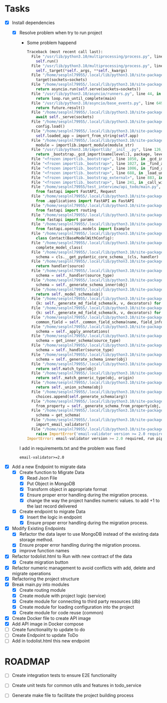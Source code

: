 # Tasks

- [x]  Install dependencies
    - [x]  Resolve problem when try to run project
        - Some problem happend
            
            ```python
            Traceback (most recent call last):
              File "/usr/lib/python3.10/multiprocessing/process.py", line 314, in _bootstrap
                self.run()
              File "/usr/lib/python3.10/multiprocessing/process.py", line 108, in run
                self._target(*self._args, **self._kwargs)
              File "/home/sesplnl79955/.local/lib/python3.10/site-packages/uvicorn/_subprocess.py", line 80, in subprocess_started
                target(sockets=sockets)
              File "/home/sesplnl79955/.local/lib/python3.10/site-packages/uvicorn/server.py", line 65, in run
                return asyncio.run(self.serve(sockets=sockets))
              File "/usr/lib/python3.10/asyncio/runners.py", line 44, in run
                return loop.run_until_complete(main)
              File "/usr/lib/python3.10/asyncio/base_events.py", line 649, in run_until_complete
                return future.result()
              File "/home/sesplnl79955/.local/lib/python3.10/site-packages/uvicorn/server.py", line 69, in serve
                await self._serve(sockets)
              File "/home/sesplnl79955/.local/lib/python3.10/site-packages/uvicorn/server.py", line 76, in _serve
                config.load()
              File "/home/sesplnl79955/.local/lib/python3.10/site-packages/uvicorn/config.py", line 434, in load
                self.loaded_app = import_from_string(self.app)
              File "/home/sesplnl79955/.local/lib/python3.10/site-packages/uvicorn/importer.py", line 19, in import_from_string
                module = importlib.import_module(module_str)
              File "/usr/lib/python3.10/importlib/__init__.py", line 126, in import_module
                return _bootstrap._gcd_import(name[level:], package, level)
              File "<frozen importlib._bootstrap>", line 1050, in _gcd_import
              File "<frozen importlib._bootstrap>", line 1027, in _find_and_load
              File "<frozen importlib._bootstrap>", line 1006, in _find_and_load_unlocked
              File "<frozen importlib._bootstrap>", line 688, in _load_unlocked
              File "<frozen importlib._bootstrap_external>", line 883, in exec_module
              File "<frozen importlib._bootstrap>", line 241, in _call_with_frames_removed
              File "/home/sesplnl79955/test_interview/api_todo/main.py", line 1, in <module>
                from fastapi import FastAPI, Request
              File "/home/sesplnl79955/.local/lib/python3.10/site-packages/fastapi/__init__.py", line 7, in <module>
                from .applications import FastAPI as FastAPI
              File "/home/sesplnl79955/.local/lib/python3.10/site-packages/fastapi/applications.py", line 16, in <module>
                from fastapi import routing
              File "/home/sesplnl79955/.local/lib/python3.10/site-packages/fastapi/routing.py", line 22, in <module>
                from fastapi import params
              File "/home/sesplnl79955/.local/lib/python3.10/site-packages/fastapi/params.py", line 5, in <module>
                from fastapi.openapi.models import Example
              File "/home/sesplnl79955/.local/lib/python3.10/site-packages/fastapi/openapi/models.py", line 68, in <module>
                class Contact(BaseModelWithConfig):
              File "/home/sesplnl79955/.local/lib/python3.10/site-packages/pydantic/_internal/_model_construction.py", line 205, in __new__
                complete_model_class(
              File "/home/sesplnl79955/.local/lib/python3.10/site-packages/pydantic/_internal/_model_construction.py", line 534, in complete_model_class
                schema = cls.__get_pydantic_core_schema__(cls, handler)
              File "/home/sesplnl79955/.local/lib/python3.10/site-packages/pydantic/main.py", line 643, in __get_pydantic_core_schema__
                return handler(source)
              File "/home/sesplnl79955/.local/lib/python3.10/site-packages/pydantic/_internal/_schema_generation_shared.py", line 83, in __call__
                schema = self._handler(source_type)
              File "/home/sesplnl79955/.local/lib/python3.10/site-packages/pydantic/_internal/_generate_schema.py", line 512, in generate_schema
                schema = self._generate_schema_inner(obj)
              File "/home/sesplnl79955/.local/lib/python3.10/site-packages/pydantic/_internal/_generate_schema.py", line 784, in _generate_schema_inner
                return self._model_schema(obj)
              File "/home/sesplnl79955/.local/lib/python3.10/site-packages/pydantic/_internal/_generate_schema.py", line 591, in _model_schema
                {k: self._generate_md_field_schema(k, v, decorators) for k, v in fields.items()},
              File "/home/sesplnl79955/.local/lib/python3.10/site-packages/pydantic/_internal/_generate_schema.py", line 591, in <dictcomp>
                {k: self._generate_md_field_schema(k, v, decorators) for k, v in fields.items()},
              File "/home/sesplnl79955/.local/lib/python3.10/site-packages/pydantic/_internal/_generate_schema.py", line 947, in _generate_md_field_schema
                common_field = self._common_field_schema(name, field_info, decorators)
              File "/home/sesplnl79955/.local/lib/python3.10/site-packages/pydantic/_internal/_generate_schema.py", line 1134, in _common_field_schema
                schema = self._apply_annotations(
              File "/home/sesplnl79955/.local/lib/python3.10/site-packages/pydantic/_internal/_generate_schema.py", line 1890, in _apply_annotations
                schema = get_inner_schema(source_type)
              File "/home/sesplnl79955/.local/lib/python3.10/site-packages/pydantic/_internal/_schema_generation_shared.py", line 83, in __call__
                schema = self._handler(source_type)
              File "/home/sesplnl79955/.local/lib/python3.10/site-packages/pydantic/_internal/_generate_schema.py", line 1871, in inner_handler
                schema = self._generate_schema_inner(obj)
              File "/home/sesplnl79955/.local/lib/python3.10/site-packages/pydantic/_internal/_generate_schema.py", line 789, in _generate_schema_inner
                return self.match_type(obj)
              File "/home/sesplnl79955/.local/lib/python3.10/site-packages/pydantic/_internal/_generate_schema.py", line 871, in match_type
                return self._match_generic_type(obj, origin)
              File "/home/sesplnl79955/.local/lib/python3.10/site-packages/pydantic/_internal/_generate_schema.py", line 895, in _match_generic_type
                return self._union_schema(obj)
              File "/home/sesplnl79955/.local/lib/python3.10/site-packages/pydantic/_internal/_generate_schema.py", line 1207, in _union_schema
                choices.append(self.generate_schema(arg))
              File "/home/sesplnl79955/.local/lib/python3.10/site-packages/pydantic/_internal/_generate_schema.py", line 507, in generate_schema
                from_property = self._generate_schema_from_property(obj, obj)
              File "/home/sesplnl79955/.local/lib/python3.10/site-packages/pydantic/_internal/_generate_schema.py", line 679, in _generate_schema_from_property
                schema = get_schema(
              File "/home/sesplnl79955/.local/lib/python3.10/site-packages/pydantic/networks.py", line 444, in __get_pydantic_core_schema__
                import_email_validator()
              File "/home/sesplnl79955/.local/lib/python3.10/site-packages/pydantic/networks.py", line 408, in import_email_validator
                raise ImportError('email-validator version >= 2.0 required, run pip install -U email-validator')
            ImportError: email-validator version >= 2.0 required, run pip install -U email-validator
            ```
            
        
        I add in requirements.txt and the problem was fixed
        
        ```
        email-validator>=2.0
        ```
        
- [x]  Add a new Endpoint to migrate data
    - [x]  Create function to Migrate Data
        - [x]  Read Json File
        - [x]  Put Object in MongoDB
        - [x]  Transform object in appropriate format
        - [x]  Ensure proper error handling during the migration process.
        - [x]  change the way the project handles numeric values. to add +1 to the last record delivered
    - [x]  Create endpoint to migrate Data
        - [x]  Insert the logic in endpoint
        - [x]  Ensure proper error handling during the migration process.
- [x]  Modify Existing Endpoints
    - [x]  Refactor the data layer to use MongoDB instead of the existing data storage method.
    - [x]  Ensure proper error handling during the migration process.
    - [x]  improve function names
- [x]  Refactor todolist.html to Run with new contract of the data
    - [x]  Create migration button
- [x]  Refactor numeric management to avoid conflicts with add, delete and migrate operations
- [x]  Refactoring the project structure
  - [x] Break main.py into modules
    - [x] Create routing module
    - [x] Create  module with project logic (service)
    - [x] Create  module for connecting to third party resources (db)
    - [x] Create  module for loading configuration into the project
    - [x] Create module for code reuse (common)
- [x]  Create Docker file to create API image
- [x]  Add API image in Docker compose
- [ ]   Create functionality to update to do
  - [ ] Create Endpoint to update ToDo
  - [ ] Add in todolist.html this new endpoint

# ROADMAP
- [ ]  Create integration tests to ensure E2E functionality
- [ ]  Create unit tests for common utils and features in todo_service
- [ ]  Generate make file to facilitate the project building process

